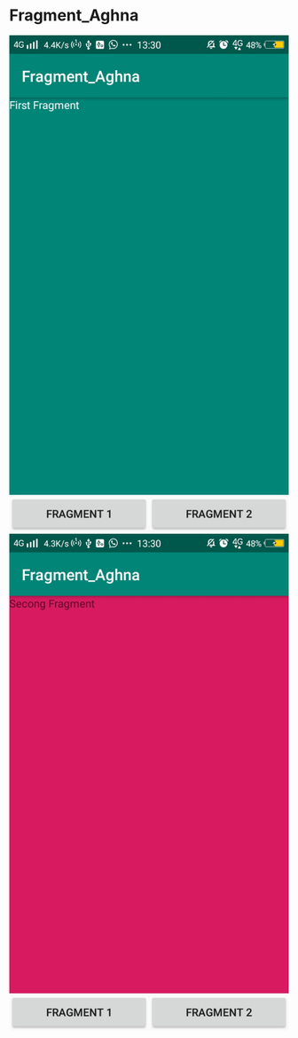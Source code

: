 # Fragment_Aghna

![alt text](https://github.com/aghnaz/Fragment_Aghna/blob/master/Fragment_Aghna_1.jpg)
![alt text](https://github.com/aghnaz/Fragment_Aghna/blob/master/Fragment_Aghna_2.jpg)
